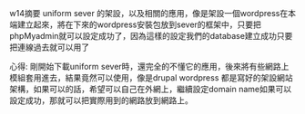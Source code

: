 w14摘要
uniform sever 的架設，以及相關的應用，像是架設一個wordpress在本端建立起來，將在下來的wordpress安裝包放到sever的框架中，只要把phpMyadmin就可以設定成功了，因為這樣的設定我們的database建立成功只要把連線過去就可以用了




心得:
剛開始下載uniform sever時，還完全的不懂它的應用，後來將有些網路上模組套用進去，結果竟然可以使用，像是drupal wordpress 都是寫好的架設網站架構，如果可以的話，希望可以自己在外網上，繼續設定domain name如果可以設定成功，那就可以把實際用到的網路放到網路上。